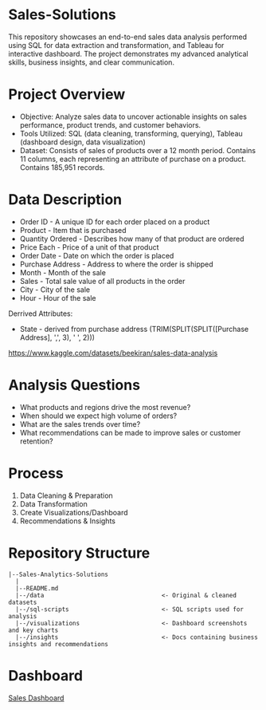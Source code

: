 # Sales-Solutions
This repository showcases an end-to-end sales data analysis performed using SQL for data extraction and transformation, and Tableau for interactive dashboard. The project demonstrates my advanced analytical skills, business insights, and clear communication.


# Project Overview
- Objective: Analyze sales data to uncover actionable insights on sales performance, product trends, and customer behaviors.
- Tools Utilized: SQL (data cleaning, transforming, querying), Tableau (dashboard design, data visualization)
- Dataset: Consists of sales of products over a 12 month period. Contains 11 columns, each representing an attribute of purchase on a product. Contains 185,951 records.


# Data Description
- Order ID - A unique ID for each order placed on a product
- Product - Item that is purchased
- Quantity Ordered - Describes how many of that product are ordered
- Price Each - Price of a unit of that product
- Order Date - Date on which the order is placed
- Purchase Address - Address to where the order is shipped
- Month - Month of the sale
- Sales - Total sale value of all products in the order
- City - City of the sale
- Hour - Hour of the sale

Derrived Attributes: 
- State - derived from purchase address (TRIM(SPLIT(SPLIT([Purchase Address], ',', 3), ' ', 2)))

https://www.kaggle.com/datasets/beekiran/sales-data-analysis


# Analysis Questions
- What products and regions drive the most revenue?
- When should we expect high volume of orders?
- What are the sales trends over time?
- What recommendations can be made to improve sales or customer retention?


# Process
1) Data Cleaning & Preparation
2) Data Transformation
3) Create Visualizations/Dashboard
4) Recommendations & Insights


# Repository Structure
```
|--Sales-Analytics-Solutions
  |
  |--README.md
  |--/data                                 <- Original & cleaned datasets
  |--/sql-scripts                          <- SQL scripts used for analysis
  |--/visualizations                       <- Dashboard screenshots and key charts
  |--/insights                             <- Docs containing business insights and recommendations
```

# Dashboard
[Sales Dashboard](https://public.tableau.com/views/TechSalesDashboard_17602020628730/SalesDashboard?:language=en-US&:sid=&:redirect=auth&:display_count=n&:origin=viz_share_link)





